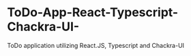 # ToDo-App-React-Typescript-Chackra-UI-
ToDo application utilizing React.JS, Typescript and Chackra-UI
